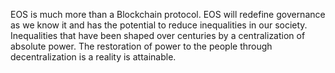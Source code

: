 EOS is much more than a Blockchain protocol. EOS will redefine governance as we know it and has the potential to reduce inequalities in our society. Inequalities that have been shaped over centuries by a centralization of absolute power. The restoration of power to the people through decentralization is a reality is attainable.